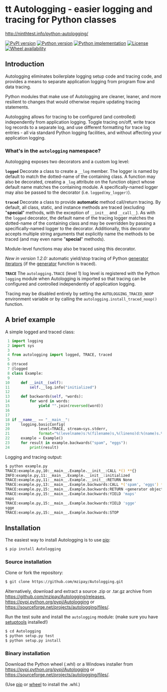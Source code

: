 # tt Autologging - easier logging and tracing for Python classes

http://ninthtest.info/python-autologging/

[![PyPI version](https://img.shields.io/pypi/v/Autologging.svg)](https://pypi.python.org/pypi/Autologging)
[![Python version](https://img.shields.io/pypi/pyversions/Autologging.svg)](https://pypi.python.org/pypi/Autologging)
[![Python implementation](https://img.shields.io/pypi/implementation/Autologging.svg)](https://pypi.python.org/pypi/Autologging)
[![License](https://img.shields.io/pypi/l/Autologging.svg)](https://github.com/mzipay/Autologging/blob/master/LICENSE.txt)
[![Wheel availability](https://img.shields.io/pypi/wheel/Autologging.svg)](https://pypi.python.org/pypi/Autologging)

## Introduction

Autologging eliminates boilerplate logging setup code and tracing code,
and provides a means to separate application logging from program flow
and data tracing.

Python modules that make use of Autologging are cleaner, leaner, and
more resilient to changes that would otherwise require updating tracing
statements.

Autologging allows for tracing to be configured (and controlled)
independently from application logging. Toggle tracing on/off, write
trace log records to a separate log, and use different formatting for
trace log entries - all via standard Python logging facilities, and
without affecting your application logging.

### What's in the `autologging` namespace?

Autologging exposes two decorators and a custom log level:

**`logged`**
Decorate a class to create a `__log` member. The logger is named by
default to match the dotted-name of the containing class. A function
may also be decorated, creating a `_log` attribute on the function
object whose default name matches the containing module.
A specifically-named logger may also be passed to the decorator (i.e.
`logged(my_logger)`).

**`traced`**
Decorate a class to provide **automatic** method call/return tracing. By
default, all class, static, and instance methods are traced (excluding
"__special__" methods, with the exception of `__init__` and `__call__`).
As with the `logged` decorator, the default name of the tracing logger
matches the dotted-name of the containing class and may be overridden by
passing a specifically-named logger to the decorator.
Additionally, this decorator accepts multiple string arguments that
explicitly name the methods to be traced (and may even name
"__special__" methods).

Module-level functions may also be traced using this decorator.

*New in version 1.2.0:* automatic yield/stop tracing of Python
[generator iterators](https://docs.python.org/3/glossary.html#term-generator-iterator)
(if the [generator](https://docs.python.org/3/glossary.html#term-generator)
function is traced).

**`TRACE`**
The `autologging.TRACE` (level 1) log level is registered with the
Python `logging` module when Autologging is imported so that tracing
can be configured and controlled independently of application logging.

Tracing may be disabled entirely by setting the
`AUTOLOGGING_TRACED_NOOP` environment variable or by calling the
`autologging.install_traced_noop()` function.

## A brief example

A simple logged and traced class:

```python
 1 import logging
 2 import sys
 3
 4 from autologging import logged, TRACE, traced
 5
 6 @traced
 7 @logged
 8 class Example:
 9
10     def __init__(self):
11         self.__log.info("initialized")
12
13     def backwards(self, *words):
14         for word in words:
15             yield "".join(reversed(word))
16
17
18 if __name__ == "__main__":
19     logging.basicConfig(
20             level=TRACE, stream=sys.stderr,
21             format="%(levelname)s:%(filename)s,%(lineno)d:%(name)s.%(funcName)s:%(message)s")
22     example = Example()
23     for result in example.backwards("spam", "eggs"):
24         print(result)
```

Logging and tracing output:

```bash
$ python example.py
TRACE:example.py,10:__main__.Example.__init__:CALL *() **{}
INFO:example.py,11:__main__.Example.__init__:initialized
TRACE:example.py,11:__main__.Example.__init__:RETURN None
TRACE:example.py,13:__main__.Example.backwards:CALL *('spam', 'eggs') **{}
TRACE:example.py,15:__main__.Example.backwards:RETURN <generator object backwards at 0x7fa534d61eb0>
TRACE:example.py,15:__main__.Example.backwards:YIELD 'maps'
maps
TRACE:example.py,15:__main__.Example.backwards:YIELD 'sgge'
sgge
TRACE:example.py,15:__main__.Example.backwards:STOP
```

## Installation

The easiest way to install Autologging is to use
[pip](https://pip.pypa.io/):

```bash
$ pip install Autologging
```

### Source installation

Clone or fork the repository:

```bash
$ git clone https://github.com/mzipay/Autologging.git
```

Alternatively, download and extract a source .zip or .tar.gz archive
from https://github.com/mzipay/Autologging/releases,
https://pypi.python.org/pypi/Autologging or
https://sourceforge.net/projects/autologging/files/.

Run the test suite and install the `autologging` module: (make sure you
have [setuptools](https://pypi.python.org/pypi/setuptools) installed!)

```bash
$ cd Autologging
$ python setup.py test
$ python setup.py install
```

### Binary installation

Download the Python wheel (.whl) or a Windows installer from
https://pypi.python.org/pypi/Autologging or
https://sourceforge.net/projects/autologging/files/.

(Use [pip](https://pip.pypa.io/) or
[wheel](https://pypi.python.org/pypi/wheel) to install the .whl.)

